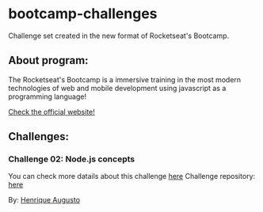 # bootcamp-challenges

Challenge set created in the new format of Rocketseat's Bootcamp.

## About program:

The Rocketseat's Bootcamp is a immersive training in the most modern technologies of web and mobile development using javascript as a programming language!

<a href="https://rocketseat.com.br/gostack">Check the official website!</a>

## Challenges:

### Challenge 02: Node.js concepts

You can check more datails about this challenge <a href="https://github.com/Rocketseat/bootcamp-gostack-desafios/tree/master/desafio-conceitos-nodejs">here</a>
Challenge repository: <a href="https://github.com/hick97/nodejs-concepts">here</a>

By: <a href="https://github.com/hick97">Henrique Augusto</a>
